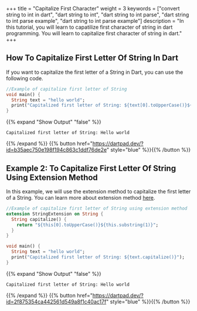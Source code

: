 +++
title = "Capitalize First Character"
weight = 3
keywords = ["convert string to int in dart", "dart string to int", "dart string to int parse", "dart string to int parse example", "dart string to int parse example"]
description = "In this tutorial, you will learn to capatilize first character of string in dart programming. You will learn to capitalize first character of string in dart."
+++


## How To Capitalize First Letter Of String In Dart
If you want to capitalize the first letter of a String in Dart, you can use the following code. 

```dart
//Example of capitalize first letter of String
void main() { 
  String text = "hello world"; 
  print("Capitalized first letter of String: ${text[0].toUpperCase()}${text.substring(1)}"); 
} 
``` 
{{% expand "Show Output" "false" %}}
```plaintext
Capitalized first letter of String: Hello world
```
{{% /expand %}}
{{% button href="https://dartpad.dev/?id=b35aec750e198f194c863c1ddf76de2e" style="blue" %}}{{% /button %}}


## Example 2: To Capitalize First Letter Of String Using Extension Method
In this example, we will use the extension method to capitalize the first letter of a String. You can learn more about extension method [here](/useful-information/extension-in-dart/).

```dart
//Example of capitalize first letter of String using extension method
extension StringExtension on String {
  String capitalize() {
    return "${this[0].toUpperCase()}${this.substring(1)}";
  }
}

void main() {
  String text = "hello world";
  print("Capitalized first letter of String: ${text.capitalize()}");
}
```
{{% expand "Show Output" "false" %}}
```plaintext
Capitalized first letter of String: Hello world
```
{{% /expand %}}
{{% button href="https://dartpad.dev/?id=2f875354ca442561d549a8f1c40ac17f" style="blue" %}}{{% /button %}}
